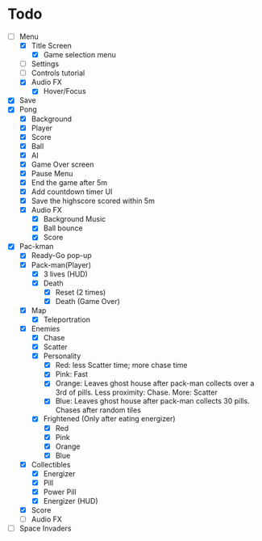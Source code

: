 # Todo
- [ ] Menu
	- [x] Title Screen
		- [x] Game selection menu
	- [ ] Settings
	- [ ] Controls tutorial
	- [x] Audio FX
		- [x] Hover/Focus
- [x] Save
- [x] Pong
	- [x] Background
	- [x] Player
	- [x] Score
	- [x] Ball
	- [x] AI
	- [x] Game Over screen
	- [x] Pause Menu
	- [x] End the game after 5m
	- [x] Add countdown timer UI
	- [x] Save the highscore scored within 5m
	- [x] Audio FX
		- [x] Background Music
		- [x] Ball bounce
		- [x] Score
- [x] Pac-kman
    - [x] Ready-Go pop-up
	- [x] Pack-man(Player)
		- [x] 3 lives (HUD)
		- [x] Death
			- [x] Reset (2 times)
			- [x] Death (Game Over)
	- [x] Map
		- [x] Teleportration
	- [x] Enemies
		- [x] Chase
		- [x] Scatter
		- [x] Personality
            - [x] Red: less Scatter time; more chase time
            - [x] Pink: Fast
            - [x] Orange: Leaves ghost house after pack-man collects over a 3rd of pills. Less proximity: Chase. More: Scatter
            - [x] Blue: Leaves ghost house after pack-man collects 30 pills. Chases after random tiles
		- [x] Frightened (Only after eating energizer)
            - [x] Red
            - [x] Pink
            - [x] Orange
            - [x] Blue
	- [x] Collectibles
		- [x] Energizer
		- [x] Pill
		- [x] Power Pill
		- [x] Energizer (HUD)
	- [x] Score
	- [ ] Audio FX
- [ ] Space Invaders
